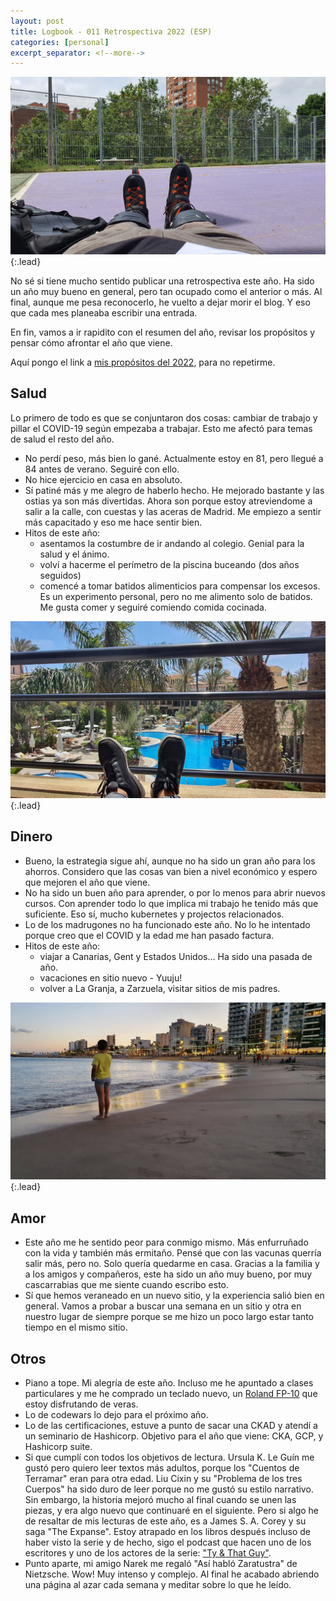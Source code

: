 ```yaml
---
layout: post
title: Logbook - 011 Retrospectiva 2022 (ESP)
categories: [personal]
excerpt_separator: <!--more-->
---
```


![Foto patines](/assets/img/20220515_142427.jpg){:.lead}

No sé si tiene mucho sentido publicar una retrospectiva este año.  Ha sido un
 año muy bueno en general, pero tan ocupado como el anterior o más.  Al final, 
 aunque me pesa reconocerlo, he vuelto a dejar morir el blog.  Y eso que cada
 mes planeaba escribir una entrada.

En fin, vamos a ir rapidito con el resumen del año, revisar los propósitos y 
 pensar cómo afrontar el año que viene.

<!--more-->

Aquí pongo el link a [mis propósitos del 2022](https://www.moratilla.com/personal/2021/01/propósitos-2022/), para no repetirme.



## Salud

Lo primero de todo es que se conjuntaron dos cosas: cambiar de trabajo y pillar
 el COVID-19 según empezaba a trabajar.  Esto me afectó para temas de salud el 
 resto del año.

* No perdí peso, más bien lo gané. Actualmente estoy en 81, pero llegué a 84
 antes de verano. Seguiré con ello.
* No hice ejercicio en casa en absoluto. 
* Sí patiné más y me alegro de haberlo hecho.  He mejorado bastante y las ostias
 ya son más divertidas.  Ahora son porque estoy atreviendome a salir a la calle, 
 con cuestas y las aceras de Madrid. Me empiezo a sentir más capacitado y eso me
 hace sentir bien.
* Hitos de este año: 
  * asentamos la costumbre de ir andando al colegio. Genial para la salud y el
    ánimo. 
  * volví a hacerme el perímetro de la piscina buceando (dos años seguidos)
  * comencé a tomar batidos alimenticios para compensar los excesos.  Es un
    experimento personal, pero no me alimento solo de batidos.  Me gusta comer
    y seguiré comiendo comida cocinada.
    

![Foto pies en Canarias](/assets/img/20220506_130505.jpg){:.lead}

## Dinero

* Bueno, la estrategia sigue ahí, aunque no ha sido un gran año para los ahorros.
 Considero que las cosas van bien a nivel económico y espero que mejoren el año 
 que viene.
* No ha sido un buen año para aprender, o por lo menos para abrir nuevos cursos.
 Con aprender todo lo que implica mi trabajo he tenido más que suficiente. Eso sí,
 mucho kubernetes y projectos relacionados.
* Lo de los madrugones no ha funcionado este año.  No lo he intentado porque creo
 que el COVID y la edad me han pasado factura.
* Hitos de este año:
  * viajar a Canarias, Gent y Estados Unidos... Ha sido una pasada de año.
  * vacaciones en sitio nuevo - Yuuju!
  * volver a La Granja, a Zarzuela, visitar sitios de mis padres.

![Atardecer en el mediterraneo](/assets/img/20220818_211110.jpg){:.lead}

## Amor

* Este año me he sentido peor para conmigo mismo. Más enfurruñado con la vida y
 también más ermitaño. Pensé que con las vacunas querría salir más, pero no.  Solo
 quería quedarme en casa. Gracias a la familia y a los amigos y compañeros, este
 ha sido un año muy bueno, por muy cascarrabias que me siente cuando escribo esto.
* Sí que hemos veraneado en un nuevo sitio, y la experiencia salió bien en general.
 Vamos a probar a buscar una semana en un sitio y otra en nuestro lugar de siempre
 porque se me hizo un poco largo estar tanto tiempo en el mismo sitio.


## Otros

* Piano a tope.  Mi alegría de este año.  Incluso me he apuntado a clases particulares
 y me he comprado un teclado nuevo, un [Roland FP-10](https://www.roland.com/global/products/fp-10/) que estoy disfrutando de veras.
* Lo de codewars lo dejo para el próximo año.
* Lo de las certificaciones, estuve a punto de sacar una CKAD y atendí a un 
 seminario de Hashicorp.  Objetivo para el año que viene: CKA, GCP, y Hashicorp 
 suite.
* Si que cumplí con todos los objetivos de lectura.  Ursula K. Le Guín me gustó
 pero quiero leer textos más adultos, porque los "Cuentos de Terramar" eran para
 otra edad.  Liu Cixin y su "Problema de los tres Cuerpos" ha sido duro de leer 
 porque no me gustó su estilo narrativo.  Sin embargo, la historia mejoró mucho 
 al final cuando se unen las piezas, y era algo nuevo que continuaré en el 
 siguiente. Pero si algo he de resaltar de mis lecturas de este año, es a James
 S. A. Corey y su saga "The Expanse". Estoy atrapado en los libros después incluso
 de haber visto la serie y de hecho, sigo el podcast que hacen uno de los escritores
 y uno de los actores de la serie: ["Ty & That Guy"](https://tyandthatguy.com/).
* Punto  aparte, mi amigo Narek me regaló "Así habló Zaratustra" de Nietzsche. Wow!
 Muy intenso y complejo.  Al final he acabado abriendo una página al azar cada 
 semana y meditar sobre lo que he leído.
